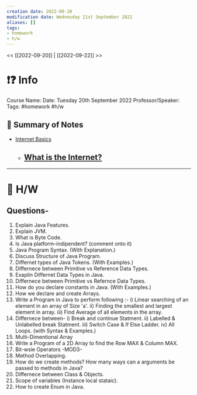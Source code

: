 ```yaml
---
creation date: 2022-09-20
modification date: Wednesday 21st September 2022
aliases: [] 
tags: 
- homework
- h/w
---
```


<< [[2022-09-20]] | [[2022-09-22]] >>

# ❗❓ Info
Course Name: 
Date: Tuesday 20th September 2022
Professor/Speaker: 
Tags: #homework #h/w 

## 📃 Summary of Notes
- [Internet Basics](#Internet-Basics])
	- [What is the Internet?](#what-is-the-Internet?)
		- 
---
# 📑 H/W

## **Questions-**
1. Explain Java Features.
2. Explain JVM.
3. What is Byte Code.
4. Is Java platform-indipendent? (comment onto it)
5. Java Program Syntax. (With Explanation.)
6. Discuss Structure of Java Program.
7. Differnet types of Java Tokens. (With Examples.)
8. Differnece between Primitive vs Reference Data Types.
9. Exaplin Differnet Data Types in Java.
10. Differnece between Primitive vs Refernce Data Types.
11. How do you declare constants in Java. (With Examples.)
12. How we declare and create Arrays.
13. Write a Program in Java to perform following :-
	i) Linear searching of an element in an array of Size 'a'.
	ii) Finding the smallest and largest element in array.
	iii) Find Average of all elements in the array.
14. Differnece between-
	i) Break and continue Statment.
	ii) Labelled & Unlabelled break Statment.
	iii) Switch Case & If Else Ladder.
	iv) All Loops. (with Syntax & Examples.)
15. Multi-Dimentional Array
16. Write a Program of a 2D Array to find the Row MAX & Column MAX.
17. Bit-wsie Operators
	-MOD3-
18. Method Overlapping.
19. How do we create methods? How many ways can a arguments be passed to methods in Java?
20. Differnece between Class & Objects.
21. Scope of variables (Instance local stataic).
22. How to create Enum in Java.


